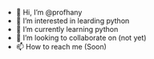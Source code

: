 - 👋 Hi, I’m @profhany
- 👀 I’m interested in learding python
- 🌱 I’m currently learning python
- 💞️ I’m looking to collaborate on (not yet)
- 📫 How to reach me (Soon)

<!---
profhany/profhany is a ✨ special ✨ repository because its `README.md` (this file) appears on your GitHub profile.
You can click the Preview link to take a look at your changes.
--->
